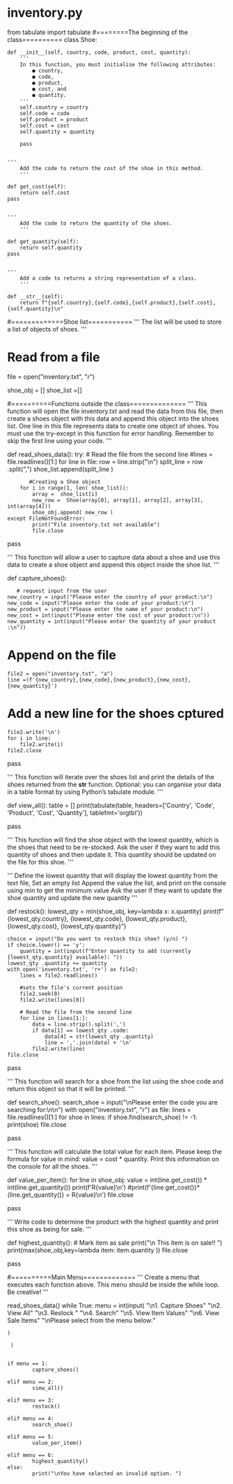 # inventory.py

from tabulate import tabulate
#========The beginning of the class==========
class Shoe:

    def __init__(self, country, code, product, cost, quantity):
        '''
        In this function, you must initialise the following attributes:
            ● country,
            ● code,
            ● product,
            ● cost, and
            ● quantity.
        '''
        self.country = country
        self.code = code
        self.product = product
        self.cost = cost
        self.quantity = quantity

        pass

    
    '''
        Add the code to return the cost of the shoe in this method.
        '''

    def get_cost(self):
        return self.cost
    pass
    

    '''
        Add the code to return the quantity of the shoes.
        '''

    def get_quantity(self):
        return self.quantity
    pass


    '''
        Add a code to returns a string representation of a class.
        '''

    def __str__(self):
        return f"{self.country},{self.code},{self.product},{self.cost},{self.quantity}\n"



#=============Shoe list===========
'''
The list will be used to store a list of objects of shoes.
'''

# Read from a file 
file = open("inventory.txt", "r") 


shoe_obj = []
shoe_list =[]

#==========Functions outside the class==============
'''
    This function will open the file inventory.txt
    and read the data from this file, then create a shoes object with this data
    and append this object into the shoes list. One line in this file represents
    data to create one object of shoes. You must use the try-except in this function
    for error handling. Remember to skip the first line using your code.
'''


def read_shoes_data():
    try:
            # Read the file from the second line
           #lines = file.readlines()[1:]
        for line in file:
            row = line.strip("\n")
            split_line = row .split(",")
            shoe_list.append(split_line )
      

           #Creating a Shoe object
        for i in range(1, len( shoe_list)):
            array =  shoe_list[i]
            new_row =  Shoe(array[0], array[1], array[2], array[3], int(array[4]))
            shoe_obj.append( new_row )
    except FileNotFoundError:
            print("File inventory.txt not available")
            file.close
        
         
pass

'''
    This function will allow a user to capture data
    about a shoe and use this data to create a shoe object
    and append this object inside the shoe list.
 '''


def capture_shoes():
    
       # request input from the user
    new_country = input("Please enter the country of your product:\n")
    new_code = input("Please enter the code of your product:\n")
    new_product = input("Please enter the name of your product:\n")
    new_cost = int(input("Please enter the cost of your product:\n"))
    new_quantity = int(input("Please enter the quantity of your product :\n"))

# Append on the file 
    file2 = open("inventory.txt", "a") 
    line =(f'{new_country},{new_code},{new_product},{new_cost},{new_quantity}')

# Add a new line for the shoes cptured
    file2.write('\n')
    for i in line:
        file2.write(i)
    file2.close
        
pass
    
'''
    This function will iterate over the shoes list and
    print the details of the shoes returned from the __str__
    function. Optional: you can organise your data in a table format
    by using Python’s tabulate module.
'''


def view_all():
    table = []
    print(tabulate(table, headers=['Country', 'Code', 'Product', 'Cost', 'Quantity'], tablefmt='orgtbl'))
    
pass
   
'''
    This function will find the shoe object with the lowest quantity,
    which is the shoes that need to be re-stocked. Ask the user if they
    want to add this quantity of shoes and then update it.
    This quantity should be updated on the file for this shoe.
'''

'''   Define the lowest quantity that will display the lowest quantity from the text file,
      Set an empty list Append the value the list, and print on the console using min to get 
      the minimum value Ask the user if they want to update the shoe quantity and update the new quantity 
 '''


def restock():
    lowest_qty = min(shoe_obj, key=lambda x: x.quantity)
    print(f"{lowest_qty.country}, {lowest_qty.code}, {lowest_qty.product}, {lowest_qty.cost}, {lowest_qty.quantity}")

    choice = input("Do you want to restock this shoe? (y/n) ")
    if choice.lower() == 'y':
        quantity = int(input(f"Enter quantity to add (currently {lowest_qty.quantity} available): "))
    lowest_qty .quantity += quantity
    with open('inventory.txt', 'r+') as file2:
        lines = file2.readlines()

        #sets the file's current position
        file2.seek(0)
        file2.write(lines[0])

        # Read the file from the second line
        for line in lines[1:]:
            data = line.strip().split(',')
            if data[1] == lowest_qty .code:
                data[4] = str(lowest_qty .quantity)
                line = ','.join(data) + '\n'
            file2.write(line)
    file.close

pass
 

'''
     This function will search for a shoe from the list
     using the shoe code and return this object so that it will be printed.
'''

def search_shoe():
    search_shoe = input("\nPlease enter the code you are searching for:\n\n")
    with open("inventory.txt", "r") as file:
        lines = file.readlines()[1:]
    for shoe in lines:
        if shoe.find(search_shoe) != -1:
              print(shoe)
    file.close

pass


'''
    This function will calculate the total value for each item.
    Please keep the formula for value in mind: value = cost * quantity.
    Print this information on the console for all the shoes.
'''

def value_per_item():
    for line in shoe_obj:
        value = int(line.get_cost()) * int(line.get_quantity())
        print(f'R{value}\n')
        #print(f'{line.get_cost()}*{line.get_quantity()} =  R{value}\n')
        file.close

pass


'''
    Write code to determine the product with the highest quantity and
    print this shoe as being for sale.
'''

def highest_quantity():
     # Mark item as sale 
    print("\n This item is on sale!! ")
    print(max(shoe_obj,key=lambda item: item.quantity ))
    file.close

    
   
pass

#==========Main Menu=============
'''
    Create a menu that executes each function above.
    This menu should be inside the while loop. Be creative!
'''


read_shoes_data()
while True:
    menu = int(input(
            "\n1. Capture Shoes"
    "\n2. View All"
    "\n3. Restock "
    "\n4. Search"
    "\n5. View Item Values"
    "\n6. View Sale Items"
    "\nPlease select from the menu below:"
            
    )
    
     )
     

    if menu == 1:
            capture_shoes()

    elif menu == 2:
            view_all()

    elif menu == 3:
            restock()

    elif menu == 4:
            search_shoe()

    elif menu == 5:
            value_per_item()

    elif menu == 6:
            highest_quantity()
    else:
            print("\nYou have selected an invalid option. ")

            




            



